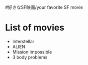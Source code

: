 #好きなSF映画/your favorite SF movie

# List of movies
- Interstellar
- ALIEN
- Mission Impossible
- 3 body problems
